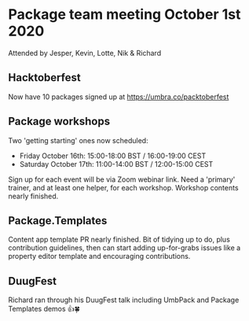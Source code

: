 # Package team meeting October 1st 2020

Attended by Jesper, Kevin, Lotte, Nik & Richard

## Hacktoberfest

Now have 10 packages signed up at https://umbra.co/packtoberfest

## Package workshops

Two 'getting starting' ones now scheduled:
- Friday October 16th: 15:00-18:00 BST / 16:00-19:00 CEST
- Saturday October 17th: 11:00-14:00 BST / 12:00-15:00 CEST

Sign up for each event will be via Zoom webinar link.
Need a 'primary' trainer, and at least one helper, for each workshop.
Workshop contents nearly finished.

## Package.Templates

Content app template PR nearly finished. Bit of tidying up to do, plus contribution guidelines, then can start adding up-for-grabs issues like a property editor template and encouraging contributions.

## DuugFest

Richard ran through his DuugFest talk including UmbPack and Package Templates demos 👍🍀